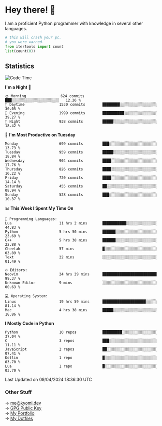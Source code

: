 # Hey there! 👋

I am a proficient Python programmer with knowledge in several other languages.

```py
# this will crash your pc.
# you were warned.
from itertools import count
list(count(0))
```

## Statistics
<!--START_SECTION:waka-->
![Code Time](http://img.shields.io/badge/Code%20Time-982%20hrs%2038%20mins-blue)

**I'm a Night 🦉** 

```text
🌞 Morning                624 commits         ███░░░░░░░░░░░░░░░░░░░░░░   12.26 % 
🌆 Daytime                1530 commits        ████████░░░░░░░░░░░░░░░░░   30.05 % 
🌃 Evening                1999 commits        ██████████░░░░░░░░░░░░░░░   39.27 % 
🌙 Night                  938 commits         █████░░░░░░░░░░░░░░░░░░░░   18.42 % 
```
📅 **I'm Most Productive on Tuesday** 

```text
Monday                   699 commits         ███░░░░░░░░░░░░░░░░░░░░░░   13.73 % 
Tuesday                  959 commits         █████░░░░░░░░░░░░░░░░░░░░   18.84 % 
Wednesday                904 commits         ████░░░░░░░░░░░░░░░░░░░░░   17.76 % 
Thursday                 826 commits         ████░░░░░░░░░░░░░░░░░░░░░   16.22 % 
Friday                   720 commits         ████░░░░░░░░░░░░░░░░░░░░░   14.14 % 
Saturday                 455 commits         ██░░░░░░░░░░░░░░░░░░░░░░░   08.94 % 
Sunday                   528 commits         ███░░░░░░░░░░░░░░░░░░░░░░   10.37 % 
```


📊 **This Week I Spent My Time On** 

```text
💬 Programming Languages: 
Lua                      11 hrs 2 mins       ███████████░░░░░░░░░░░░░░   44.83 % 
Python                   5 hrs 50 mins       ██████░░░░░░░░░░░░░░░░░░░   23.69 % 
C++                      5 hrs 38 mins       ██████░░░░░░░░░░░░░░░░░░░   22.88 % 
Cheetah                  57 mins             █░░░░░░░░░░░░░░░░░░░░░░░░   03.89 % 
Text                     22 mins             ░░░░░░░░░░░░░░░░░░░░░░░░░   01.49 % 

🔥 Editors: 
Neovim                   24 hrs 29 mins      █████████████████████████   99.37 % 
Unknown Editor           9 mins              ░░░░░░░░░░░░░░░░░░░░░░░░░   00.63 % 

💻 Operating System: 
Linux                    19 hrs 59 mins      ████████████████████░░░░░   81.14 % 
Mac                      4 hrs 38 mins       █████░░░░░░░░░░░░░░░░░░░░   18.86 % 
```

**I Mostly Code in Python** 

```text
Python                   10 repos            █████████░░░░░░░░░░░░░░░░   37.04 % 
C                        3 repos             ███░░░░░░░░░░░░░░░░░░░░░░   11.11 % 
JavaScript               2 repos             ██░░░░░░░░░░░░░░░░░░░░░░░   07.41 % 
Kotlin                   1 repo              █░░░░░░░░░░░░░░░░░░░░░░░░   03.70 % 
Lua                      1 repo              █░░░░░░░░░░░░░░░░░░░░░░░░   03.70 % 
```




 Last Updated on 09/04/2024 18:36:30 UTC
<!--END_SECTION:waka-->

### Other Stuff

→ [me@kyomi.dev](mailto:me@kyomi.dev)\
→ [GPG Public Key](https://github.com/bitterteriyaki.gpg)\
→ [My Portfolio](https://kyomi.dev)\
→ [My Dotfiles](https://github.com/bitterteriyaki/dotfiles)

